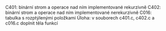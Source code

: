 C401: binární strom a operace nad ním implementované rekurzivně
C402: binární strom a operace nad ním implementované nerekurzivně
C016: tabulka s rozptýlenými položkami
Úloha: v souborech c401.c, c402.c a c016.c doplnit těla funkcí